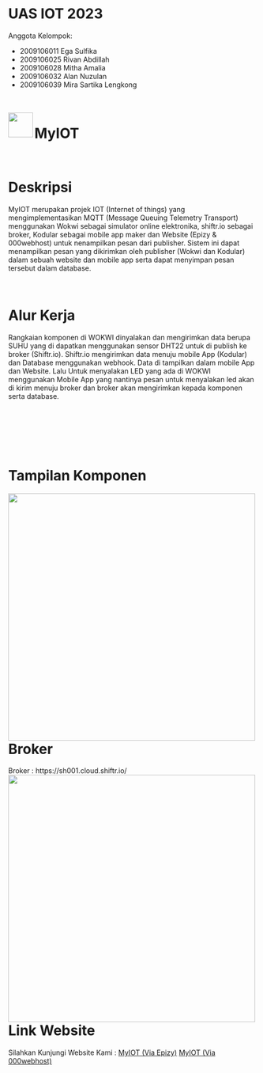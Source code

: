 # UAS IOT 2023
Anggota Kelompok:
- 2009106011 Ega Sulfika
- 2009106025 Rivan Abdillah
- 2009106028 Mitha Amalia
- 2009106032 Alan Nuzulan
- 2009106039 Mira Sartika Lengkong <br><br><br>

<img src="https://github.com/land21/IOT_SH/assets/69804370/59d65f46-dcb0-49b9-93dc-b8715aba2831" align="left" height="50px">
<h1>MyIOT</h1>

<br><h1><b>Deskripsi</b></h1>
<p>MyIOT merupakan projek IOT (Internet of things) yang mengimplementasikan MQTT (Message Queuing Telemetry Transport) menggunakan Wokwi sebagai simulator online elektronika, shiftr.io sebagai broker, Kodular sebagai mobile app maker dan Website (Epizy & 000webhost) untuk nenampilkan pesan dari publisher. Sistem ini dapat menampilkan pesan yang dikirimkan oleh publisher (Wokwi dan Kodular) dalam sebuah website dan mobile app serta dapat menyimpan pesan tersebut dalam database. </p> <br>

<h1>Alur Kerja</h1>
<p>
Rangkaian komponen di WOKWI dinyalakan dan mengirimkan data berupa SUHU yang di dapatkan menggunakan sensor DHT22 untuk di publish ke broker (Shiftr.io). Shiftr.io mengirimkan data menuju mobile App (Kodular) dan Database menggunakan webhook. Data di tampilkan dalam mobile App dan Website. Lalu Untuk menyalakan LED yang ada di WOKWI menggunakan Mobile App yang nantinya pesan untuk menyalakan led akan di kirim menuju broker dan broker akan mengirimkan kepada komponen serta database.
</p><br>

<br><br><br><h1>Tampilan Komponen</h1>
<p>
<img src="https://github.com/land21/IOT_SH/assets/69804370/4c9506aa-892d-43a1-af5a-4a11e25be14a" align="left" width="500px">
</p>
<br>
<br>

<br><br><br><h1>Broker</h1>
<P>Broker : https://sh001.cloud.shiftr.io/<br>
<img src="https://github.com/land21/IOT_SH/assets/69804370/f594f0f7-e39a-4434-9a25-5f589d286bbd" align="left" width="500px">
</p>
<br>
<br>


<br><br><br><h1>Link Website</h1>
<p>
Silahkan Kunjungi Website Kami :
<a href="http://myiot.rf.gd/">MyIOT (Via Epizy)</a>
<a href="https://iotsh1.000webhostapp.com/">MyIOT (Via 000webhost)</a>
</p>
